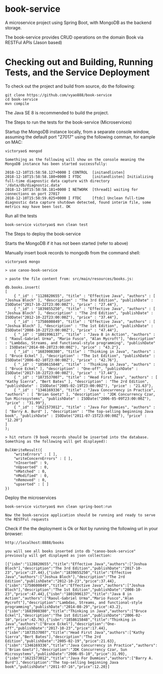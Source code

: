 # book-service
A microservice project using Spring Boot, with MongoDB as the backend storage.

The book-service provides CRUD operations on the domain Book via RESTFul APIs (Jason based)

# Checking out and Building, Running Tests, and the Service Deployment

To check out the project and build from source, do the following:

    git clone https://github.com/vyao888/book-service
    cd book-service
    mvn compile

The Java SE 8 is recommended to build the project.

The Steps to run the tests for the book-service (Microservices)

Startup the MongoDB instance locally, from a separate console window, assuming the default port "27017" using the following comman, for eample on MAC:

    victoryao$ mongod

    Somethijng as the following will show on the console meaning the MongoDB instance has been started successfully:

    2018-12-10T15:58:58.127+0000 I CONTROL  [initandlisten]
    2018-12-10T15:58:58.180+0000 I FTDC     [initandlisten] Initializing full-time diagnostic data capture with directory '/data/db/diagnostic.data'
    2018-12-10T15:58:58.181+0000 I NETWORK  [thread1] waiting for connections on port 27017
    2018-12-10T15:58:59.025+0000 I FTDC     [ftdc] Unclean full-time diagnostic data capture shutdown detected, found interim file, some metrics may have been lost. OK


Run all the tests


    book-service victoryao$ mvn clean test


The Steps to deploy the book-service

Starts the MongoDB if it has not been started (refer to above)

Manually insert book records to mongodb from the command shell:

    victoryao$ mongo

    > use canoo-book-service

    > paste the file content from: src/main/resources/books.js:

    db.books.insert(
    [
        { "_id" : "1128820655", "title" : "Effective Java", "authors" : [ "Joshua Bloch" ], "description" : "The 3rd Edition", "publishDate" : ISODate("2017-10-22T23:00:00Z"), "price" : "27.44"},
        { "_id" : "1839855250", "title" : "Effective Java", "authors" : [ "Joshua Bloch" ], "description" : "The 2rd Edition", "publishDate" : ISODate("2012-10-22T23:00:00Z"), "price" : "37.44"},
        { "_id" : "1758600849", "title" : "Effective Java", "authors" : [ "Joshua Bloch" ], "description" : "The 1st Edition", "publishDate" : ISODate("2008-10-22T23:00:00Z"), "price" : "47.44"},
        { "_id" : "1801996137", "title" : "Java 8 in Action", "authors" : [ "Raoul-Gabriel Urma", "Mario Fusco", "Alan Mycroft"], "description" : "Lambdas, Streams, and functional-style programming", "publishDate" : ISODate("2014-08-28T23:00:00Z"), "price" : "43.2"},
        { "_id" : "1683908380", "title" : "Thinking in Java", "authors" : [ "Bruce Eckel" ], "description" : "The 1st Edition", "publishDate" : ISODate("2006-02-10T23:00:00Z"), "price" : "42.76"},
        { "_id" : "1858615848", "title" : "Thinking in Java", "authors" : [ "Bruce Eckel" ], "description" : "One-off", "publishDate" : ISODate("2017-10-22T23:00:00Z"), "price" : "17.44"},
        { "_id" : "1873537007", "title" : "Head First Java", "authors" : [ "Kathy Sierra", "Bert Bates" ], "description" : "The 2rd Edition", "publishDate" : ISODate("2005-02-19T23:00:00Z"), "price" : "21.63"},
        { "_id" : "1346169336", "title" : "Java Concurrency in Practice", "authors" : [ "Brian Goetz" ], "description" : "JDK Concurrency Czar, Sun Microsystems", "publishDate" : ISODate("2006-05-09T23:00:00Z"), "price" : "31.99"},
        { "_id" : "1621573012", "title" : "Java For Dummies", "authors" : [ "Barry A. Burd" ], "description" : "The top-selling beginning Java book", "publishDate" : ISODate("2011-07-15T23:00:00Z"), "price" : "12.20"}
    ]
    );

    > hit return (9 book records should be inserted into the database. Something as the following will get displayed):

    BulkWriteResult({
    	"writeErrors" : [ ],
    	"writeConcernErrors" : [ ],
    	"nInserted" : 9,
    	"nUpserted" : 0,
    	"nMatched" : 0,
    	"nModified" : 0,
    	"nRemoved" : 0,
    	"upserted" : [ ]
    })


Deploy the microservices

    book-service victoryao$ mvn clean spring-boot:run

    Now the book-service application should be running and ready to serve the RESTFul requests

Check if the the deployment is Ok or Not by running the following url in your browser:

    http://localhost:8888/books

    you will see all books inserted into db "canoo-book-service" previously will get displayed as json collection:

    [{"isbn":"1128820655","title":"Effective Java","authors":["Joshua Bloch"],"description":"The 3rd Edition","publishDate":"2017-10-23","price":27.44},{"isbn":"1839855250","title":"Effective Java","authors":["Joshua Bloch"],"description":"The 2rd Edition","publishDate":"2012-10-23","price":37.44},{"isbn":"1758600849","title":"Effective Java","authors":["Joshua Bloch"],"description":"The 1st Edition","publishDate":"2008-10-23","price":47.44},{"isbn":"1801996137","title":"Java 8 in Action","authors":["Raoul-Gabriel Urma","Mario Fusco","Alan Mycroft"],"description":"Lambdas, Streams, and functional-style programming","publishDate":"2014-08-29","price":43.2},{"isbn":"1683908380","title":"Thinking in Java","authors":["Bruce Eckel"],"description":"The 1st Edition","publishDate":"2006-02-10","price":42.76},{"isbn":"1858615848","title":"Thinking in Java","authors":["Bruce Eckel"],"description":"One-off","publishDate":"2017-10-23","price":17.44},{"isbn":"1873537007","title":"Head First Java","authors":["Kathy Sierra","Bert Bates"],"description":"The 2rd Edition","publishDate":"2005-02-19","price":21.63},{"isbn":"1346169336","title":"Java Concurrency in Practice","authors":["Brian Goetz"],"description":"JDK Concurrency Czar, Sun Microsystems","publishDate":"2006-05-10","price":31.99},{"isbn":"1621573012","title":"Java For Dummies","authors":["Barry A. Burd"],"description":"The top-selling beginning Java book","publishDate":"2011-07-16","price":12.20}]






